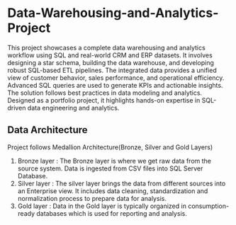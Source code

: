 # Data-Warehousing-and-Analytics-Project
This project showcases a complete data warehousing and analytics workflow using SQL and real-world CRM and ERP datasets. It involves designing a star schema, building the data warehouse, and developing robust SQL-based ETL pipelines. The integrated data provides a unified view of customer behavior, sales performance, and operational efficiency. Advanced SQL queries are used to generate KPIs and actionable insights. The solution follows best practices in data modeling and analytics. Designed as a portfolio project, it highlights hands-on expertise in SQL-driven data engineering and analytics.

## Data Architecture
Project follows Medallion Architecture(Bronze, Silver and Gold Layers) 

1) Bronze layer : The Bronze layer is where we get raw data from the source system. Data is ingested from CSV files into SQL Server Database.
2) Silver layer : The silver layer brings the data from different sources into an Enterprise view. It includes data cleaning, standardization and normalization process to prepare data for analysis.
3) Gold layer :  Data in the Gold layer is typically organized in consumption-ready databases which is used for reporting and analysis.
